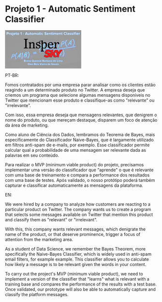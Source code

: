 # Projeto 1 - Automatic Sentiment Classifier

<img src="capa.jpg" style="width:50%" align="center" />

PT-BR:

Fomos contratados por uma empresa parar analisar como os clientes estão reagindo a um
determinado produto no Twitter. A empresa deseja que criemos um programa que selecione
algumas mensagens disponíveis no Twitter que mencionam esse produto e classifique-as como
"relevante" ou "irrelevante".

Com isso, essa empresa deseja que mensagens relevantes, que denigrem o nome do produto,
ou que mereçam destaque, disparem um foco de atenção da área de marketing.

Como aluno de Ciência dos Dados, lembramos do Teorema de Bayes, mais especificamente
do Classificador Naive-Bayes, que é largamente utilizado em filtros anti-spam de e-mails, por
exemplo. Esse classificador permite calcular qual a probabilidade de uma mensagem ser
relevante dada as palavras em seu conteúdo.

Para realizar o MVP (minimum viable product) do projeto, precisamos implementar uma
versão do classificador que "aprende" o que é relevante com uma base de treinamento e
compara a performance dos resultados com uma base de testes.
Após validado, o nosso protótipo poderá também capturar e classificar automaticamente as
mensagens da plataforma.

EN:

We were hired by a company to analyze how customers are reacting to a
particular product on Twitter. The company wants us to create a program that selects
some messages available on Twitter that mention this product and classify them as
"relevant" or "irrelevant".

With this, this company wants relevant messages, which denigrate the name of the product,
or that deserve prominence, trigger a focus of attention from the marketing area.

As a student of Data Science, we remember the Bayes Theorem, more specifically
the Naive-Bayes Classifier, which is widely used in anti-spam email filters, for example
example. This classifier allows you to calculate how likely a message is to be
relevant given the words in your content.

To carry out the project's MVP (minimum viable product), we need to implement a
version of the classifier that "learns" what is relevant with a training base and
compares the performance of the results with a test base.
Once validated, our prototype will also be able to automatically capture and classify the
platform messages.
